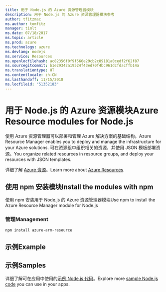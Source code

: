 ```yaml
---
title: 用于 Node.js 的 Azure 资源管理器模块
description: 用于 Node.js 的 Azure 资源管理器模块参考
author: tfitzmac
ms.author: tomfitz
manager: timlt
ms.date: 07/18/2017
ms.topic: article
ms.prod: azure
ms.technology: azure
ms.devlang: nodejs
ms.service: Resources
ms.openlocfilehash: ac82356f0f9f566e29cb2c89181a0cedf2f62f87
ms.sourcegitcommit: b1e29342a19524f43ed70f4bc961dcfdacffb14a
ms.translationtype: HT
ms.contentlocale: zh-CN
ms.lasthandoff: 11/15/2018
ms.locfileid: "51352183"
---
```

# <a name="azure-resource-modules-for-nodejs"></a><span data-ttu-id="5a8d5-103">用于 Node.js 的 Azure 资源模块</span><span class="sxs-lookup"><span data-stu-id="5a8d5-103">Azure Resource modules for Node.js</span></span>

<span data-ttu-id="5a8d5-104">使用 Azure 资源管理器可以部署和管理 Azure 解决方案的基础结构。</span><span class="sxs-lookup"><span data-stu-id="5a8d5-104">Azure Resource Manager enables you to deploy and manage the infrastructure for your Azure solutions.</span></span> <span data-ttu-id="5a8d5-105">可在资源组中组织相关的资源，并使用 JSON 模板部署资源。</span><span class="sxs-lookup"><span data-stu-id="5a8d5-105">You organize related resources in resource groups, and deploy your resources with JSON templates.</span></span>

<span data-ttu-id="5a8d5-106">详细了解 [Azure 资源](https://docs.microsoft.com/azure/azure-resource-manager/)。</span><span class="sxs-lookup"><span data-stu-id="5a8d5-106">Learn more about [Azure Resources](https://docs.microsoft.com/azure/azure-resource-manager/).</span></span>

## <a name="install-the-modules-with-npm"></a><span data-ttu-id="5a8d5-107">使用 npm 安装模块</span><span class="sxs-lookup"><span data-stu-id="5a8d5-107">Install the modules with npm</span></span>

<span data-ttu-id="5a8d5-108">使用 npm 安装用于 Node.js 的 Azure 资源管理器模块</span><span class="sxs-lookup"><span data-stu-id="5a8d5-108">Use npm to install the Azure Resource Manager module for Node.js</span></span>

### <a name="management"></a><span data-ttu-id="5a8d5-109">管理</span><span class="sxs-lookup"><span data-stu-id="5a8d5-109">Management</span></span>

```bash
npm install azure-arm-resource
```

## <a name="example"></a><span data-ttu-id="5a8d5-110">示例</span><span class="sxs-lookup"><span data-stu-id="5a8d5-110">Example</span></span>

## <a name="samples"></a><span data-ttu-id="5a8d5-111">示例</span><span class="sxs-lookup"><span data-stu-id="5a8d5-111">Samples</span></span>

<span data-ttu-id="5a8d5-112">详细了解可在应用中使用的[示例 Node.js 代码](https://azure.microsoft.com/resources/samples/?platform=nodejs)。</span><span class="sxs-lookup"><span data-stu-id="5a8d5-112">Explore more [sample Node.js code](https://azure.microsoft.com/resources/samples/?platform=nodejs) you can use in your apps.</span></span>